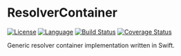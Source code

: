 # ResolverContainer

[![License](https://img.shields.io/badge/license-MIT-ff69b4.svg)](https://github.com/kzlekk/ResolverContainer/raw/master/LICENSE)
[![Language](https://img.shields.io/badge/swift-5.0-orange.svg)](https://swift.org/blog/swift-5-released/)
[![Build Status](https://travis-ci.com/kzlekk/ResolverContainer.svg?branch=master)](https://travis-ci.com/kzlekk/ResolverContainer)
[![Coverage Status](https://coveralls.io/repos/github/kzlekk/ResolverContainer/badge.svg?branch=master)](https://coveralls.io/github/kzlekk/ResolverContainer?branch=master)

Generic resolver container implementation written in Swift.

